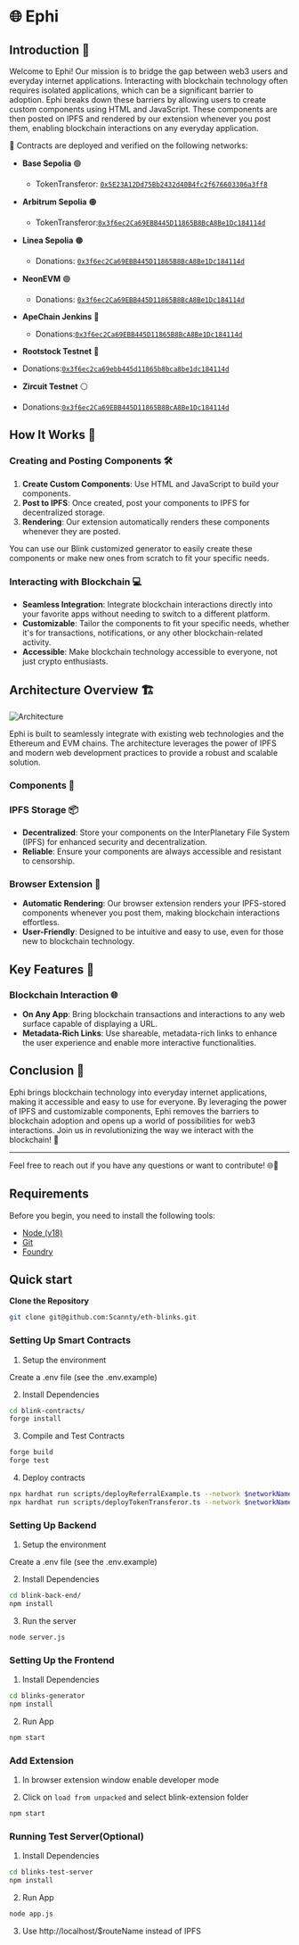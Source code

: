 # 🌐 Ephi

## Introduction 🚀

Welcome to Ephi! Our mission is to bridge the gap between web3 users and everyday internet applications. Interacting with blockchain technology often requires isolated applications, which can be a significant barrier to adoption. Ephi breaks down these barriers by allowing users to create custom components using HTML and JavaScript. These components are then posted on IPFS and rendered by our extension whenever you post them, enabling blockchain interactions on any everyday application.

📜 Contracts are deployed and verified on the following networks:

- **Base Sepolia** 🟢

  - TokenTransferor: [`0x5E23A12Dd75Bb2432d40B4fc2f676603306a3ff8`](https://sepolia.basescan.org/address/0x5E23A12Dd75Bb2432d40B4fc2f676603306a3ff8)

- **Arbitrum Sepolia** 🟠

  - TokenTransferor:[`0x3f6ec2Ca69EBB445D11865B8BcA8Be1Dc184114d`](https://sepolia.arbiscan.io/address/0x3f6ec2Ca69EBB445D11865B8BcA8Be1Dc184114d)

- **Linea Sepolia** 🟤

  - Donations: [`0x3f6ec2Ca69EBB445D11865B8BcA8Be1Dc184114d`](https://sepolia.lineascan.build/address/address/0x3f6ec2Ca69EBB445D11865B8BcA8Be1Dc184114d)

- **NeonEVM** 🟣

  - Donations: [`0x3f6ec2Ca69EBB445D11865B8BcA8Be1Dc184114d`](https://devnet.neonscan.org/address/0x3f6ec2Ca69EBB445D11865B8BcA8Be1Dc184114d)

- **ApeChain Jenkins** 🔵
  - Donations:[`0x3f6ec2Ca69EBB445D11865B8BcA8Be1Dc184114d`](https://jenkins.explorer.caldera.xyz/address/0x3f6ec2Ca69EBB445D11865B8BcA8Be1Dc184114d)

- **Rootstock Testnet** 🔴

- Donations:[`0x3f6ec2ca69ebb445d11865b8bca8be1dc184114d`](https://explorer.testnet.rootstock.io/address/0x3f6ec2ca69ebb445d11865b8bca8be1dc184114d)

- **Zircuit Testnet** ⚪

- Donations:[`0x3f6ec2Ca69EBB445D11865B8BcA8Be1Dc184114d`](https://explorer.zircuit.com/address/0x3f6ec2Ca69EBB445D11865B8BcA8Be1Dc184114d)

## How It Works 🔧

### Creating and Posting Components 🛠️

1. **Create Custom Components**: Use HTML and JavaScript to build your components.
2. **Post to IPFS**: Once created, post your components to IPFS for decentralized storage.
3. **Rendering**: Our extension automatically renders these components whenever they are posted.

You can use our Blink customized generator to easily create these components or make new ones from scratch to fit your specific needs.

### Interacting with Blockchain 💻

- **Seamless Integration**: Integrate blockchain interactions directly into your favorite apps without needing to switch to a different platform.
- **Customizable**: Tailor the components to fit your specific needs, whether it's for transactions, notifications, or any other blockchain-related activity.
- **Accessible**: Make blockchain technology accessible to everyone, not just crypto enthusiasts.

## Architecture Overview 🏗️

![Architecture](./Architecture.png)

Ephi is built to seamlessly integrate with existing web technologies and the Ethereum and EVM chains. The architecture leverages the power of IPFS and modern web development practices to provide a robust and scalable solution.

### Components 🧩

### IPFS Storage 📦

- **Decentralized**: Store your components on the InterPlanetary File System (IPFS) for enhanced security and decentralization.
- **Reliable**: Ensure your components are always accessible and resistant to censorship.

### Browser Extension 🔗

- **Automatic Rendering**: Our browser extension renders your IPFS-stored components whenever you post them, making blockchain interactions effortless.
- **User-Friendly**: Designed to be intuitive and easy to use, even for those new to blockchain technology.

## Key Features 🌟

### Blockchain Interaction 🌐

- **On Any App**: Bring blockchain transactions and interactions to any web surface capable of displaying a URL.
- **Metadata-Rich Links**: Use shareable, metadata-rich links to enhance the user experience and enable more interactive functionalities.

## Conclusion 🌟

Ephi brings blockchain technology into everyday internet applications, making it accessible and easy to use for everyone. By leveraging the power of IPFS and customizable components, Ephi removes the barriers to blockchain adoption and opens up a world of possibilities for web3 interactions. Join us in revolutionizing the way we interact with the blockchain! 🚀

---

Feel free to reach out if you have any questions or want to contribute! 🌐💬

## Requirements

Before you begin, you need to install the following tools:

- [Node (v18)](https://nodejs.org/en/download/)
- [Git](https://git-scm.com/downloads)
- [Foundry](https://book.getfoundry.sh/getting-started/installation)

## Quick start

**Clone the Repository**

```bash
git clone git@github.com:Scannty/eth-blinks.git
```

### Setting Up Smart Contracts

1. Setup the environment

Create a .env file (see the .env.example)

2. Install Dependencies

```bash
cd blink-contracts/
forge install
```

3. Compile and Test Contracts

```bash
forge build
forge test
```

4. Deploy contracts

```bash
npx hardhat run scripts/deployReferralExample.ts --network $networkName
npx hardhat run scripts/deployTokenTransferor.ts --network $networkName
```

### Setting Up Backend

1. Setup the environment

Create a .env file (see the .env.example)

2. Install Dependencies

```bash
cd blink-back-end/
npm install
```

3. Run the server

```bash
node server.js
```

### Setting Up the Frontend

1. Install Dependencies

```bash
cd blinks-generator
npm install
```

2. Run App

```bash
npm start
```

### Add Extension

1. In browser extension window enable developer mode

2. Click on `load from unpacked` and select blink-extension folder

```bash
npm start
```

### Running Test Server(Optional)

1. Install Dependencies

```bash
cd blinks-test-server
npm install
```

2. Run App

```bash
node app.js
```

3. Use http://localhost/$routeName instead of IPFS
